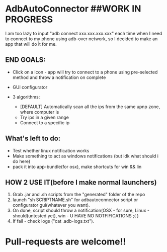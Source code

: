 # AdbAutoConnector ##WORK IN PROGRESS
I am too lazy to input "adb connect xxx.xxx.xxx.xxx" each time when I need to connect to my phone using adb-over network,
so I decided to make an app that will do it for me.

## END GOALS:

* Click on a icon - app will try to connect to a phone using pre-selected method and throw a notification on complete
* GUI configurator
* 3 algorithms:
  
  * [DEFAULT] Automatically scan all the ips from the same upnp zone, where computer is
  * Try ips in a given range
  * Connect to a specific ip

## What's left to do:

* Test whether linux notification works
* Make something to act as windows notifications (but idk what should i do here)
* pack it into app-bundle(for osx), make shortcuts for win && lin

## HOW 2 USE IT(before I make normal launchers)

1. Grab .jar and .sh scripts from the "generated" folder of the repo
2. launch "sh SCRIPTNAME.sh" for adbautoconnector script or configurator gui(whatever you want).
3. On done, script should throw a notification(OSX - for sure, Linux - should(untested yet), win - U HAVE NO NOTFIFICATIONS ;( )
4. If fail - check logs ("cat .adb-logs.txt").


# Pull-requests are welcome!!
